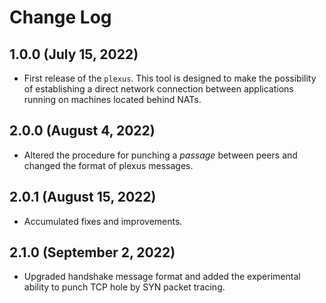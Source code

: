 # Change Log

## 1.0.0 (July 15, 2022)

- First release of the `plexus`. This tool is designed to make the possibility of establishing a direct network connection between applications running on machines located behind NATs.

## 2.0.0 (August 4, 2022)

- Altered the procedure for punching a *passage* between peers and changed the format of plexus messages.

## 2.0.1 (August 15, 2022)

- Accumulated fixes and improvements.

## 2.1.0 (September 2, 2022)

- Upgraded handshake message format and added the experimental ability to punch TCP hole by SYN packet tracing.
